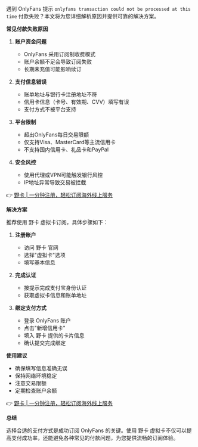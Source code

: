 遇到 OnlyFans 提示 `onlyfans transaction could not be processed at this time` 付款失败？本文将为您详细解析原因并提供可靠的解决方案。

**常见付款失败原因**

1. **账户资金问题**
   - OnlyFans 采用订阅制收费模式
   - 账户余额不足会导致订阅失败
   - 长期未充值可能影响续订

2. **支付信息错误**
   - 账单地址与银行卡注册地址不符
   - 信用卡信息（卡号、有效期、CVV）填写有误
   - 支付方式不被平台支持

3. **平台限制**
   - 超出OnlyFans每日交易限额
   - 仅支持Visa、MasterCard等主流信用卡
   - 不支持国内信用卡、礼品卡和PayPal

4. **安全风控**
   - 使用代理或VPN可能触发银行风控
   - IP地址异常导致交易被拦截

👉 [野卡 | 一分钟注册，轻松订阅海外线上服务](https://bit.ly/bewildcard)

**解决方案**

推荐使用 野卡 虚拟卡订阅，具体步骤如下：

1. **注册账户**
   - 访问 野卡 官网
   - 选择"虚拟卡"选项
   - 填写基本信息

2. **完成认证**
   - 按提示完成支付宝身份认证
   - 获取虚拟卡信息和账单地址

3. **绑定支付方式**
   - 登录 OnlyFans 账户
   - 点击"新增信用卡"
   - 填入 野卡 提供的卡片信息
   - 确认提交完成绑定

**使用建议**

- 确保填写信息准确无误
- 保持网络环境稳定
- 注意交易限额
- 定期检查账户余额

👉 [野卡 | 一分钟注册，轻松订阅海外线上服务](https://bit.ly/bewildcard)

**总结**

选择合适的支付方式是成功订阅 OnlyFans 的关键。使用 野卡 虚拟卡不仅可以提高支付成功率，还能避免各种常见的付款问题，为您提供流畅的订阅体验。